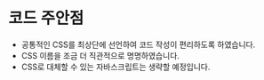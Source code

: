 # 코드 주안점
* 공통적인 CSS를 최상단에 선언하여 코드 작성이 편리하도록 하였습니다.
* CSS 이름을 조금 더 직관적으로 명명하였습니다.
* CSS로 대체할 수 있는 자바스크립트는 생략할 예정입니다.
